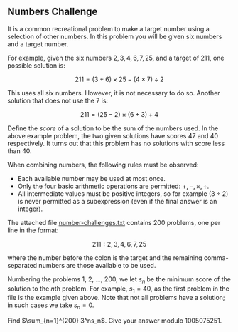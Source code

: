 ## Numbers Challenge

It is a common recreational problem to make a target number using a selection of other numbers. In this problem you will be given six numbers and a target number.

For example, given the six numbers  $2,  3,  4,  6,  7,  25,$ and a target of  $211$, one possible solution is:

$$211=(3+6)×25−(4×7)÷2$$

This uses all six numbers. However, it is not necessary to do so. Another solution that does not use the  $7$  is:

$$211=(25−2)×(6+3)+4$$

Define the  *score*  of a solution to be the sum of the numbers used. In the above example problem, the two given solutions have scores  $47$  and  $40$  respectively. It turns out that this problem has no solutions with score less than  $40$.

When combining numbers, the following rules must be observed:

-   Each available number may be used at most once.
-   Only the four basic arithmetic operations are permitted:  $+,  −,  ×,  ÷$.
-   All intermediate values must be positive integers, so for example  $(3÷2)$  is never permitted as a subexpression (even if the final answer is an integer).

The attached file  [number-challenges.txt](https://projecteuler.net/project/resources/p828_number_challenges.txt)  contains 200 problems, one per line in the format:

$$211:2,3,4,6,7,25$$

where the number before the colon is the target and the remaining comma-separated numbers are those available to be used.

Numbering the problems 1, 2, ..., 200, we let  $s_n$  be the minimum score of the solution to the  $n$th problem. For example,  $s_1=40$, as the first problem in the file is the example given above. Note that not all problems have a solution; in such cases we take  $s_n=0$.

Find  $\sum_{n=1}^{200} 3^ns_n$. Give your answer modulo  $1005075251$.
